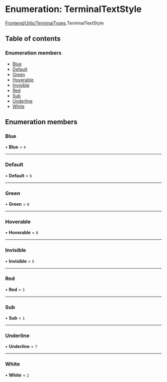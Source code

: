 # Enumeration: TerminalTextStyle

[Frontend/Utils/TerminalTypes](../modules/Frontend_Utils_TerminalTypes.md).TerminalTextStyle

## Table of contents

### Enumeration members

- [Blue](Frontend_Utils_TerminalTypes.TerminalTextStyle.md#blue)
- [Default](Frontend_Utils_TerminalTypes.TerminalTextStyle.md#default)
- [Green](Frontend_Utils_TerminalTypes.TerminalTextStyle.md#green)
- [Hoverable](Frontend_Utils_TerminalTypes.TerminalTextStyle.md#hoverable)
- [Invisible](Frontend_Utils_TerminalTypes.TerminalTextStyle.md#invisible)
- [Red](Frontend_Utils_TerminalTypes.TerminalTextStyle.md#red)
- [Sub](Frontend_Utils_TerminalTypes.TerminalTextStyle.md#sub)
- [Underline](Frontend_Utils_TerminalTypes.TerminalTextStyle.md#underline)
- [White](Frontend_Utils_TerminalTypes.TerminalTextStyle.md#white)

## Enumeration members

### Blue

• **Blue** = `4`

---

### Default

• **Default** = `6`

---

### Green

• **Green** = `0`

---

### Hoverable

• **Hoverable** = `8`

---

### Invisible

• **Invisible** = `5`

---

### Red

• **Red** = `3`

---

### Sub

• **Sub** = `1`

---

### Underline

• **Underline** = `7`

---

### White

• **White** = `2`
